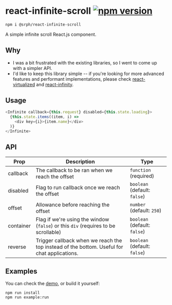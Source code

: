 # react-infinite-scroll [![npm version](https://img.shields.io/npm/v/@srph/react-infinite-scroll.svg?style=flat)](https://www.npmjs.com/package/@srph/react-infinite-scroll)
```bash
npm i @srph/react-infinite-scroll
```
A simple infinite scroll React.js component.

## Why
- I was a bit frustrated with the existing libraries, so I went to come up with a simpler API.
- I'd like to keep this library simple -- if you're looking for more advanced features and performant implementations, please check [react-virtualized](https://github.com/bvaughn/react-virtualized) and [react-infinity](https://github.com/nmn/react-infinity).

## Usage
```js
<Infinite callback={this.request} disabled={this.state.loading}>
  {this.state.items((item, i) =>
  	<div key={i}>{item.name}</div>
  )}
</Infinite>
```

## API
|Prop|Description|Type|
|-----|-----|-----|
|callback|The callback to be ran when we reach the offset|`function` (required)|
|disabled|Flag to run callback once we reach the offset|`boolean` (default: `false`)|
|offset|Allowance before reaching the offset|`number` (default: `250`)|
|container|Flag if we're using the window (`false`) or this `div` (requires to be scrollable)|`boolean` (default: `false`)|
|reverse|Trigger callback when we reach the top instead of the bottom. Useful for chat applications.|`boolean` (default: `false`)|

## Examples
You can check the [demo](https://srph.github.io/react-infinite-scroll), or build it yourself:
```
npm run install
npm run example:run
```
